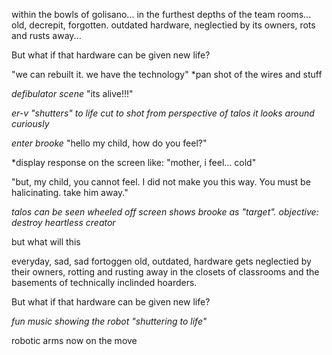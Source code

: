 within the bowls of golisano...
in the furthest depths of the team rooms...
old, decrepit, forgotten. outdated hardware, neglectied by its owners, rots and rusts away...

But what if that hardware can be given new life?

"we can rebuilt it. we have the technology"
*pan shot of the wires and stuff

*defibulator scene*
"its alive!!!"

*er-v "shutters" to life*
*cut to shot from perspective of talos*
*it looks around curiously*

*enter brooke*
"hello my child, how do you feel?"

*display response on the screen like: "mother, i feel... cold"

"but, my child, you cannot feel. I did not make you this way. You must be halicinating. take him away."

*talos can be seen wheeled off*
*screen shows brooke as "target". objective: destroy heartless creator*

but what will this




everyday, sad, sad fortoggen old, outdated, hardware gets neglectied by their owners, rotting and rusting away in the closets of classrooms and the basements of technically inclinded hoarders. 

But what if that hardware can be given new life?

*fun music showing the robot "shuttering to life"*

robotic arms now on the move